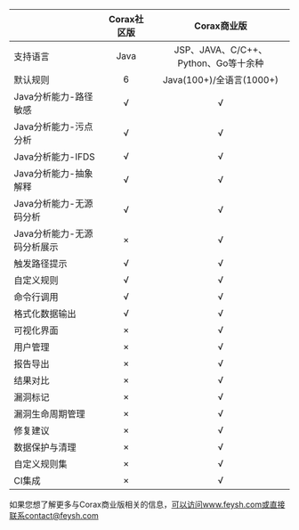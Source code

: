 ||Corax社区版|Corax商业版|
|------------------|:--:|:--:|
|支持语言|Java|JSP、JAVA、C/C++、Python、Go等十余种|
|默认规则|6|Java(100+)/全语言(1000+)|
|Java分析能力-路径敏感|√|√|
|Java分析能力-污点分析|√|√|
|Java分析能力-IFDS|√|√|
|Java分析能力-抽象解释|√|√|
|Java分析能力-无源码分析|√|√|
|Java分析能力-无源码分析展示|×|√|
|触发路径提示|√|√|
|自定义规则|√|√|
|命令行调用|√|√|
|格式化数据输出|√|√|
|可视化界面|×|√|
|用户管理|×|√|
|报告导出|×|√|
|结果对比|×|√|
|漏洞标记|×|√|
|漏洞生命周期管理|×|√|
|修复建议|×|√|
|数据保护与清理|×|√|
|自定义规则集|×|√|
|CI集成|×|√|

如果您想了解更多与Corax商业版相关的信息，可以访问www.feysh.com或直接联系contact@feysh.com
